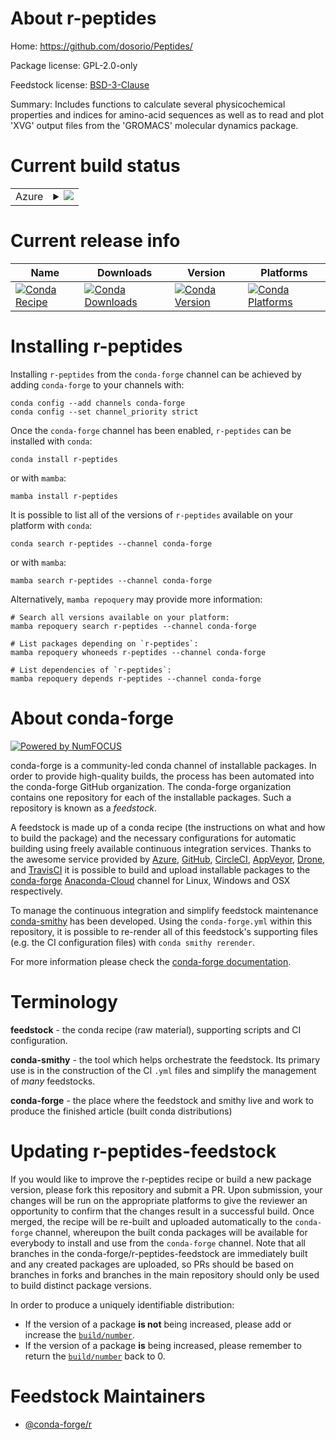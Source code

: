 About r-peptides
================

Home: https://github.com/dosorio/Peptides/

Package license: GPL-2.0-only

Feedstock license: [BSD-3-Clause](https://github.com/conda-forge/r-peptides-feedstock/blob/main/LICENSE.txt)

Summary: Includes functions to calculate several physicochemical properties and indices for amino-acid sequences as well as to read and plot 'XVG' output files from the 'GROMACS' molecular dynamics package.

Current build status
====================


<table>
    
  <tr>
    <td>Azure</td>
    <td>
      <details>
        <summary>
          <a href="https://dev.azure.com/conda-forge/feedstock-builds/_build/latest?definitionId=13001&branchName=main">
            <img src="https://dev.azure.com/conda-forge/feedstock-builds/_apis/build/status/r-peptides-feedstock?branchName=main">
          </a>
        </summary>
        <table>
          <thead><tr><th>Variant</th><th>Status</th></tr></thead>
          <tbody><tr>
              <td>linux_64_r_base4.1</td>
              <td>
                <a href="https://dev.azure.com/conda-forge/feedstock-builds/_build/latest?definitionId=13001&branchName=main">
                  <img src="https://dev.azure.com/conda-forge/feedstock-builds/_apis/build/status/r-peptides-feedstock?branchName=main&jobName=linux&configuration=linux_64_r_base4.1" alt="variant">
                </a>
              </td>
            </tr><tr>
              <td>linux_64_r_base4.2</td>
              <td>
                <a href="https://dev.azure.com/conda-forge/feedstock-builds/_build/latest?definitionId=13001&branchName=main">
                  <img src="https://dev.azure.com/conda-forge/feedstock-builds/_apis/build/status/r-peptides-feedstock?branchName=main&jobName=linux&configuration=linux_64_r_base4.2" alt="variant">
                </a>
              </td>
            </tr><tr>
              <td>osx_64_r_base4.1</td>
              <td>
                <a href="https://dev.azure.com/conda-forge/feedstock-builds/_build/latest?definitionId=13001&branchName=main">
                  <img src="https://dev.azure.com/conda-forge/feedstock-builds/_apis/build/status/r-peptides-feedstock?branchName=main&jobName=osx&configuration=osx_64_r_base4.1" alt="variant">
                </a>
              </td>
            </tr><tr>
              <td>osx_64_r_base4.2</td>
              <td>
                <a href="https://dev.azure.com/conda-forge/feedstock-builds/_build/latest?definitionId=13001&branchName=main">
                  <img src="https://dev.azure.com/conda-forge/feedstock-builds/_apis/build/status/r-peptides-feedstock?branchName=main&jobName=osx&configuration=osx_64_r_base4.2" alt="variant">
                </a>
              </td>
            </tr><tr>
              <td>win_64</td>
              <td>
                <a href="https://dev.azure.com/conda-forge/feedstock-builds/_build/latest?definitionId=13001&branchName=main">
                  <img src="https://dev.azure.com/conda-forge/feedstock-builds/_apis/build/status/r-peptides-feedstock?branchName=main&jobName=win&configuration=win_64_" alt="variant">
                </a>
              </td>
            </tr>
          </tbody>
        </table>
      </details>
    </td>
  </tr>
</table>

Current release info
====================

| Name | Downloads | Version | Platforms |
| --- | --- | --- | --- |
| [![Conda Recipe](https://img.shields.io/badge/recipe-r--peptides-green.svg)](https://anaconda.org/conda-forge/r-peptides) | [![Conda Downloads](https://img.shields.io/conda/dn/conda-forge/r-peptides.svg)](https://anaconda.org/conda-forge/r-peptides) | [![Conda Version](https://img.shields.io/conda/vn/conda-forge/r-peptides.svg)](https://anaconda.org/conda-forge/r-peptides) | [![Conda Platforms](https://img.shields.io/conda/pn/conda-forge/r-peptides.svg)](https://anaconda.org/conda-forge/r-peptides) |

Installing r-peptides
=====================

Installing `r-peptides` from the `conda-forge` channel can be achieved by adding `conda-forge` to your channels with:

```
conda config --add channels conda-forge
conda config --set channel_priority strict
```

Once the `conda-forge` channel has been enabled, `r-peptides` can be installed with `conda`:

```
conda install r-peptides
```

or with `mamba`:

```
mamba install r-peptides
```

It is possible to list all of the versions of `r-peptides` available on your platform with `conda`:

```
conda search r-peptides --channel conda-forge
```

or with `mamba`:

```
mamba search r-peptides --channel conda-forge
```

Alternatively, `mamba repoquery` may provide more information:

```
# Search all versions available on your platform:
mamba repoquery search r-peptides --channel conda-forge

# List packages depending on `r-peptides`:
mamba repoquery whoneeds r-peptides --channel conda-forge

# List dependencies of `r-peptides`:
mamba repoquery depends r-peptides --channel conda-forge
```


About conda-forge
=================

[![Powered by
NumFOCUS](https://img.shields.io/badge/powered%20by-NumFOCUS-orange.svg?style=flat&colorA=E1523D&colorB=007D8A)](https://numfocus.org)

conda-forge is a community-led conda channel of installable packages.
In order to provide high-quality builds, the process has been automated into the
conda-forge GitHub organization. The conda-forge organization contains one repository
for each of the installable packages. Such a repository is known as a *feedstock*.

A feedstock is made up of a conda recipe (the instructions on what and how to build
the package) and the necessary configurations for automatic building using freely
available continuous integration services. Thanks to the awesome service provided by
[Azure](https://azure.microsoft.com/en-us/services/devops/), [GitHub](https://github.com/),
[CircleCI](https://circleci.com/), [AppVeyor](https://www.appveyor.com/),
[Drone](https://cloud.drone.io/welcome), and [TravisCI](https://travis-ci.com/)
it is possible to build and upload installable packages to the
[conda-forge](https://anaconda.org/conda-forge) [Anaconda-Cloud](https://anaconda.org/)
channel for Linux, Windows and OSX respectively.

To manage the continuous integration and simplify feedstock maintenance
[conda-smithy](https://github.com/conda-forge/conda-smithy) has been developed.
Using the ``conda-forge.yml`` within this repository, it is possible to re-render all of
this feedstock's supporting files (e.g. the CI configuration files) with ``conda smithy rerender``.

For more information please check the [conda-forge documentation](https://conda-forge.org/docs/).

Terminology
===========

**feedstock** - the conda recipe (raw material), supporting scripts and CI configuration.

**conda-smithy** - the tool which helps orchestrate the feedstock.
                   Its primary use is in the construction of the CI ``.yml`` files
                   and simplify the management of *many* feedstocks.

**conda-forge** - the place where the feedstock and smithy live and work to
                  produce the finished article (built conda distributions)


Updating r-peptides-feedstock
=============================

If you would like to improve the r-peptides recipe or build a new
package version, please fork this repository and submit a PR. Upon submission,
your changes will be run on the appropriate platforms to give the reviewer an
opportunity to confirm that the changes result in a successful build. Once
merged, the recipe will be re-built and uploaded automatically to the
`conda-forge` channel, whereupon the built conda packages will be available for
everybody to install and use from the `conda-forge` channel.
Note that all branches in the conda-forge/r-peptides-feedstock are
immediately built and any created packages are uploaded, so PRs should be based
on branches in forks and branches in the main repository should only be used to
build distinct package versions.

In order to produce a uniquely identifiable distribution:
 * If the version of a package **is not** being increased, please add or increase
   the [``build/number``](https://docs.conda.io/projects/conda-build/en/latest/resources/define-metadata.html#build-number-and-string).
 * If the version of a package **is** being increased, please remember to return
   the [``build/number``](https://docs.conda.io/projects/conda-build/en/latest/resources/define-metadata.html#build-number-and-string)
   back to 0.

Feedstock Maintainers
=====================

* [@conda-forge/r](https://github.com/conda-forge/r/)

